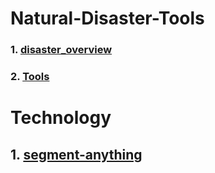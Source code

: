 # Natural-Disaster-Tools

### 1. [disaster_overview](disaster_overview.md)

### 2. [Tools](./tools/TOOL_README.md) 





# Technology
## 1. [segment-anything](https://github.com/facebookresearch/segment-anything)
